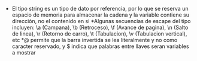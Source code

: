 * El tipo string es un tipo de dato por referencia, por lo que se reserva un espacio de memoria para almacenar la cadena
y la variable contiene su dirección, no el contenido en si
*Algunas secuencias de escape del tipo incluyen: \a (Campana), \b (Retroceso), \f (Avance de pagina), 
\n (Salto de linea), \r (Retorno de carro), \t (Tabulacion), \v (Tabulacion vertical), etc
*@ permite que la barra invertida se lea literalmente y no como caracter reservado, y $ indica que palabras entre llaves
seran variables a mostrar